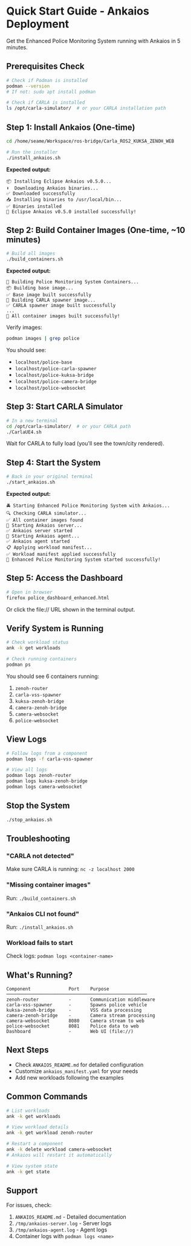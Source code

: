 # Quick Start Guide - Ankaios Deployment

Get the Enhanced Police Monitoring System running with Ankaios in 5 minutes.

## Prerequisites Check

```bash
# Check if Podman is installed
podman --version
# If not: sudo apt install podman

# Check if CARLA is installed
ls /opt/carla-simulator/  # or your CARLA installation path
```

## Step 1: Install Ankaios (One-time)

```bash
cd /home/seame/Workspace/ros-bridge/Carla_ROS2_KUKSA_ZENOH_WEB

# Run the installer
./install_ankaios.sh
```

**Expected output:**
```
📦 Installing Eclipse Ankaios v0.5.0...
⬇️  Downloading Ankaios binaries...
✅ Downloaded successfully
📥 Installing binaries to /usr/local/bin...
✅ Binaries installed
🎉 Eclipse Ankaios v0.5.0 installed successfully!
```

## Step 2: Build Container Images (One-time, ~10 minutes)

```bash
# Build all images
./build_containers.sh
```

**Expected output:**
```
🐳 Building Police Monitoring System Containers...
📦 Building base image...
✅ Base image built successfully
🚗 Building CARLA spawner image...
✅ CARLA spawner image built successfully
...
🎉 All container images built successfully!
```

Verify images:
```bash
podman images | grep police
```

You should see:
- `localhost/police-base`
- `localhost/police-carla-spawner`
- `localhost/police-kuksa-bridge`
- `localhost/police-camera-bridge`
- `localhost/police-websocket`

## Step 3: Start CARLA Simulator

```bash
# In a new terminal
cd /opt/carla-simulator/  # or your CARLA path
./CarlaUE4.sh
```

Wait for CARLA to fully load (you'll see the town/city rendered).

## Step 4: Start the System

```bash
# Back in your original terminal
./start_ankaios.sh
```

**Expected output:**
```
🚔 Starting Enhanced Police Monitoring System with Ankaios...
🔍 Checking CARLA simulator...
✅ All container images found
🚀 Starting Ankaios server...
✅ Ankaios server started
🤖 Starting Ankaios agent...
✅ Ankaios agent started
📋 Applying workload manifest...
✅ Workload manifest applied successfully
🎉 Enhanced Police Monitoring System started successfully!
```

## Step 5: Access the Dashboard

```bash
# Open in browser
firefox police_dashboard_enhanced.html
```

Or click the file:// URL shown in the terminal output.

## Verify System is Running

```bash
# Check workload status
ank -k get workloads

# Check running containers
podman ps
```

You should see 6 containers running:
1. `zenoh-router`
2. `carla-vss-spawner`
3. `kuksa-zenoh-bridge`
4. `camera-zenoh-bridge`
5. `camera-websocket`
6. `police-websocket`

## View Logs

```bash
# Follow logs from a component
podman logs -f carla-vss-spawner

# View all logs
podman logs zenoh-router
podman logs kuksa-zenoh-bridge
podman logs camera-websocket
```

## Stop the System

```bash
./stop_ankaios.sh
```

## Troubleshooting

### "CARLA not detected"
Make sure CARLA is running: `nc -z localhost 2000`

### "Missing container images"
Run: `./build_containers.sh`

### "Ankaios CLI not found"
Run: `./install_ankaios.sh`

### Workload fails to start
Check logs: `podman logs <container-name>`

## What's Running?

```
Component              Port    Purpose
────────────────────────────────────────────────────
zenoh-router           -       Communication middleware
carla-vss-spawner      -       Spawns police vehicle
kuksa-zenoh-bridge     -       VSS data processing
camera-zenoh-bridge    -       Camera stream processing
camera-websocket       8080    Camera stream to web
police-websocket       8081    Police data to web
Dashboard              -       Web UI (file://)
```

## Next Steps

- Check `ANKAIOS_README.md` for detailed configuration
- Customize `ankaios_manifest.yaml` for your needs
- Add new workloads following the examples

## Common Commands

```bash
# List workloads
ank -k get workloads

# View workload details
ank -k get workload zenoh-router

# Restart a component
ank -k delete workload camera-websocket
# Ankaios will restart it automatically

# View system state
ank -k get state
```

## Support

For issues, check:
1. `ANKAIOS_README.md` - Detailed documentation
2. `/tmp/ankaios-server.log` - Server logs
3. `/tmp/ankaios-agent.log` - Agent logs
4. Container logs with `podman logs <name>`
